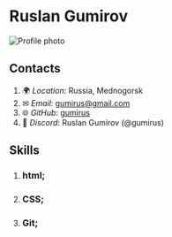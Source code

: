 # **Ruslan Gumirov**

![Profile photo](https://i.ibb.co/GMfLYh3/photo-2021-11-15-22-59-54-1.png)

## **Contacts**

1. &#127757; _Location_: Russia, Mednogorsk
2. &#9993; _Email_: gumirus@gmail.com
3. &#127760; _GitHub_: [gumirus](https://github.com/gumirus)
4. &#128172; _Discord_: Ruslan Gumirov (@gumirus)

## **Skills**

1. ### html;<br />
2. ### CSS;<br />
3. ### Git;<br />
